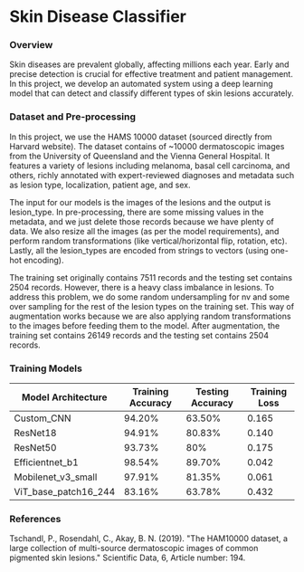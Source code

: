 # Skin Disease Classifier
### Overview
Skin diseases are prevalent globally, affecting millions each year. Early and precise detection is crucial for effective treatment and patient management. In this project, we develop an automated system using a deep learning model that can detect and classify different types of skin lesions accurately.

### Dataset and Pre-processing
In this project, we use the HAMS 10000 dataset (sourced directly from Harvard website). The dataset contains of ~10000 dermatoscopic images from the University of Queensland and the Vienna General Hospital. It features a variety of lesions including melanoma, basal cell carcinoma, and others, richly annotated with expert-reviewed diagnoses and metadata such as lesion type, localization, patient age, and sex. 

The input for our models is the images of the lesions and the output is lesion_type. In pre-processing, there are some missing values in the metadata, and we just delete those records because we have plenty of data. We also resize all the images (as per the model requirements), and perform random transformations (like vertical/horizontal flip, rotation, etc). Lastly, all the lesion_types are encoded from strings to vectors (using one-hot encoding).

The training set originally contains 7511 records and the testing set contains 2504 records. However, there is a heavy class imbalance in lesions. To address this problem, we do some random undersampling for nv and some over sampling for the rest of the lesion types on the training set. This way of augmentation works because we are also applying random transformations to the images before feeding them to the model. After augmentation, the training set contains 26149 records and the testing set contains 2504 records.

### Training Models

| Model Architecture | Training Accuracy | Testing Accuracy | Training Loss |
|----------|----------|----------|----------|
| Custom_CNN | 94.20% | 63.50% | 0.165 |
| ResNet18 | 94.91% | 80.83% | 0.140 |
| ResNet50 | 93.73% | 80% | 0.175 |
| Efficientnet_b1 | 98.54% | 89.70% | 0.042 |
| Mobilenet_v3_small | 97.91% | 81.35% | 0.061 |
| ViT_base_patch16_244 | 83.16% | 63.78% | 0.432 |

### References
Tschandl, P., Rosendahl, C., Akay, B. N. (2019). "The HAM10000 dataset, a large collection of multi-source dermatoscopic images of common pigmented skin lesions." Scientific Data, 6, Article number: 194.
